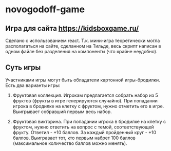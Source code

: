 # novogodoff-game
## Игра для сайта https://kidsboxgame.ru/
Сделано с использованием react. Т.к. мини-игра теоретически могла располагаться на сайте, сделанном на Тильде, весь скрипт написан в одном файле без разделения на компоненты (что крайне неудобно).

## Суть игры
Участниками игры могут быть обладатели картонной игры-бродилки.
Есть два варианты игры:

1. Фруктовая коллекция. Игрокам предлагается собрать набор из 5 фруктов (фрукты в игре генерируются случайно). При попадании игрока в бродилке на клетку с фруктом, нужно отметить его в игре. Выигрывает собравший первым весь набор.

2. Фруктовая викторина. При попадании игрока в бродилке на клетку с фруктом, нужно ответить на вопрос с темой, соответствующей фрукту. Ответил - +10 баллов. За каждый пройденный круг - +10 баллов. Выигравает тот, кто первым набрет 100 баллов (максимальное количество баллов можно менять).
